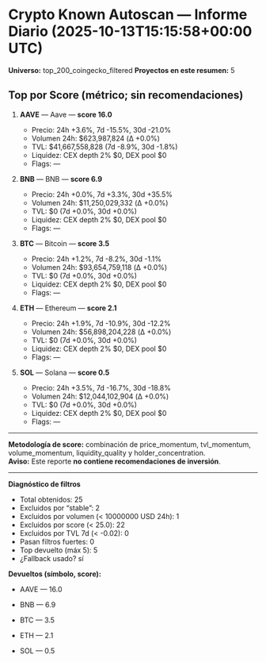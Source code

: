 # Crypto Known Autoscan — Informe Diario (2025-10-13T15:15:58+00:00 UTC)

**Universo:** top_200_coingecko_filtered
**Proyectos en este resumen:** 5

## Top por Score (métrico; sin recomendaciones)

1. **AAVE** — Aave — **score 16.0**
   - Precio: 24h +3.6%, 7d -15.5%, 30d -21.0%
   - Volumen 24h: $623,987,824 (Δ +0.0%)
   - TVL: $41,667,558,828 (7d -8.9%, 30d -1.8%)
   - Liquidez: CEX depth 2% $0, DEX pool $0
   - Flags: —

2. **BNB** — BNB — **score 6.9**
   - Precio: 24h +0.0%, 7d +3.3%, 30d +35.5%
   - Volumen 24h: $11,250,029,332 (Δ +0.0%)
   - TVL: $0 (7d +0.0%, 30d +0.0%)
   - Liquidez: CEX depth 2% $0, DEX pool $0
   - Flags: —

3. **BTC** — Bitcoin — **score 3.5**
   - Precio: 24h +1.2%, 7d -8.2%, 30d -1.1%
   - Volumen 24h: $93,654,759,118 (Δ +0.0%)
   - TVL: $0 (7d +0.0%, 30d +0.0%)
   - Liquidez: CEX depth 2% $0, DEX pool $0
   - Flags: —

4. **ETH** — Ethereum — **score 2.1**
   - Precio: 24h +1.9%, 7d -10.9%, 30d -12.2%
   - Volumen 24h: $56,898,204,228 (Δ +0.0%)
   - TVL: $0 (7d +0.0%, 30d +0.0%)
   - Liquidez: CEX depth 2% $0, DEX pool $0
   - Flags: —

5. **SOL** — Solana — **score 0.5**
   - Precio: 24h +3.5%, 7d -16.7%, 30d -18.8%
   - Volumen 24h: $12,044,102,904 (Δ +0.0%)
   - TVL: $0 (7d +0.0%, 30d +0.0%)
   - Liquidez: CEX depth 2% $0, DEX pool $0
   - Flags: —


---

**Metodología de score:** combinación de price_momentum, tvl_momentum, volume_momentum, liquidity_quality y holder_concentration.  
**Aviso:** Este reporte **no contiene recomendaciones de inversión**.


---
**Diagnóstico de filtros**

- Total obtenidos: 25
- Excluidos por “stable”: 2
- Excluidos por volumen (< 10000000 USD 24h): 1
- Excluidos por score (< 25.0): 22
- Excluidos por TVL 7d (< -0.02): 0
- Pasan filtros fuertes: 0
- Top devuelto (máx 5): 5
- ¿Fallback usado? sí


**Devueltos (símbolo, score):**

- AAVE — 16.0

- BNB — 6.9

- BTC — 3.5

- ETH — 2.1

- SOL — 0.5


